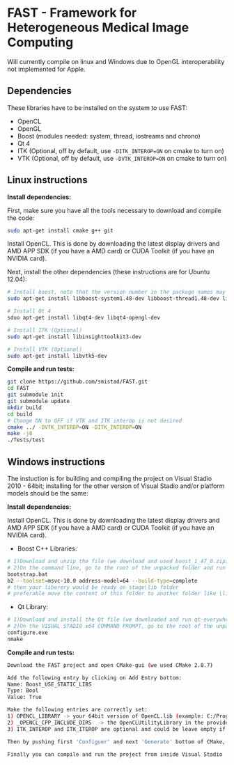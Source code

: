 FAST - Framework for Heterogeneous Medical Image Computing
==========================================================

Will currently compile on linux and Windows due to OpenGL interoperability not implemented for Apple.

Dependencies
----------------------------------------------------------
These libraries have to be installed on the system to use FAST:

* OpenCL
* OpenGL
* Boost (modules needed: system, thread, iostreams and chrono)
* Qt 4
* ITK (Optional, off by default, use `-DITK_INTEROP=ON` on cmake to turn on)
* VTK (Optional, off by default, use `-DVTK_INTEROP=ON` on cmake to turn on)

Linux instructions
----------------------------------------------------------

**Install dependencies:**

First, make sure you have all the tools necessary to download and compile the code:
```bash
sudo apt-get install cmake g++ git
```

Install OpenCL. This is done by downloading the latest display drivers and AMD APP SDK (if you have a AMD card) or CUDA Toolkit (if you have an NVIDIA card).

Next, install the other dependencies (these instructions are for Ubuntu 12.04):
```bash
# Install boost, note that the version number in the package names may be different on your system
sudo apt-get install libboost-system1.48-dev libboost-thread1.48-dev libboost-iostreams1.48-dev libboost-chrono1.48-dev

# Install Qt 4
sduo apt-get install libqt4-dev libqt4-opengl-dev

# Install ITK (Optional)
sudo apt-get install libinsighttoolkit3-dev

# Install VTK (Optional)
sudo apt-get install libvtk5-dev
```

**Compile and run tests:**

```bash
git clone https://github.com/smistad/FAST.git
cd FAST
git submodule init
git submodule update
mkdir build
cd build
# Change ON to OFF if VTK and ITK interop is not desired
cmake ../ -DVTK_INTEROP=ON -DITK_INTEROP=ON 
make -j8
./Tests/test
```

Windows instructions
----------------------------------------------------------

The instuction is for building and compiling the project on Visual Stadio 2010 - 64bit; installing for the other version of Visual Stadio and/or platform models should be the same:

**Install dependencies:**

Install OpenCL. This is done by downloading the latest display drivers and AMD APP SDK (if you have a AMD card) or CUDA Toolkit (if you have an NVIDIA card).

* Boost C++ Libraries:
```bash
# 1)Download and unzip the file (we download and used boost_1_47_0.zip)
# 2)On the command line, go to the root of the unpacked folder and run the foowing commands:
bootstrap.bat
b2 --toolset=msvc-10.0 address-model=64 --build-type=complete
# then your liberery would be ready on stage\lib folder
# preferable move the content of this folder to another folder like \lib\x64
```
* Qt Library:
```bash
# 1)Download and install the Qt file (we downloaded and run qt-everywhere-opensource-src-4.7.4.zip)
# 2)On the VISUAL STADIO x64 COMMAND PROMPT, go to the root of the unpacked folder and run the foowing commands:
configure.exe
nmake
```

**Compile and run tests:**
```bash
Download the FAST project and open CMake-gui (we used CMake 2.8.7)

Add the following entry by clicking on Add Entry bottom:
Name: Boost_USE_STATIC_LIBS
Type: Bool
Value: True

Make the following entries are correctly set:
1) OPENCL_LIBRARY -> your 64bit version of OpenCL.lib (example: C:/Program Files/NVIDIA GPU Computing Toolkit/CUDA/v5.5/lib/x64/OpenCL.lib)
2) _OPENCL_CPP_INCLUDE_DIRS  -> the OpenCLUtilityLibrary in the provided project (example: C:/FAST/OpenCLUtilityLibrary)
3) ITK_INTEROP and ITK_ITEROP are optional and could be leave empty if not needed

Then by pushing first 'Configuer' and next 'Generate' bottom of CMake, your solution file to the Visual Stadio will be ready (FAST.sln)

Finally you can compile and run the project from inside Visual Stadio
```
